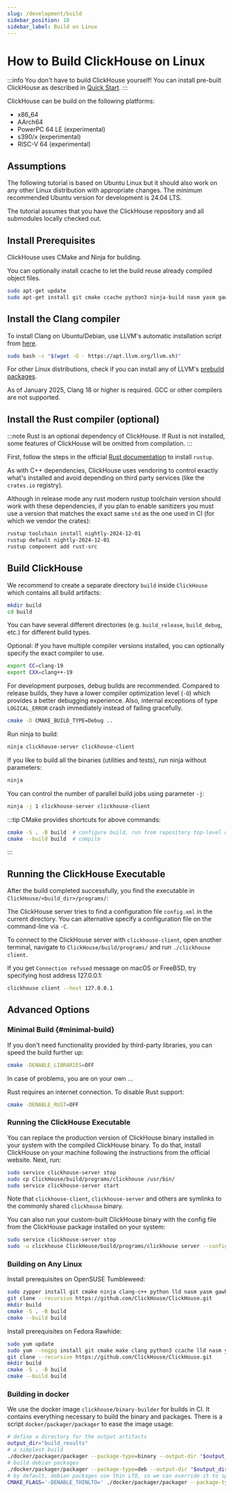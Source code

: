 ```yaml
---
slug: /development/build
sidebar_position: 10
sidebar_label: Build on Linux
---
```


# How to Build ClickHouse on Linux

:::info You don't have to build ClickHouse yourself!
You can install pre-built ClickHouse as described in [Quick Start](https://clickhouse.com/#quick-start).
:::

ClickHouse can be build on the following platforms:

- x86_64
- AArch64
- PowerPC 64 LE (experimental)
- s390/x (experimental)
- RISC-V 64 (experimental)

## Assumptions

The following tutorial is based on Ubuntu Linux but it should also work on any other Linux distribution with appropriate changes.
The minimum recommended Ubuntu version for development is 24.04 LTS.

The tutorial assumes that you have the ClickHouse repository and all submodules locally checked out.

## Install Prerequisites

ClickHouse uses CMake and Ninja for building.

You can optionally install ccache to let the build reuse already compiled object files.

``` bash
sudo apt-get update
sudo apt-get install git cmake ccache python3 ninja-build nasm yasm gawk lsb-release wget software-properties-common gnupg
```

## Install the Clang compiler

To install Clang on Ubuntu/Debian, use LLVM's automatic installation script from [here](https://apt.llvm.org/).

``` bash
sudo bash -c "$(wget -O - https://apt.llvm.org/llvm.sh)"
```

For other Linux distributions, check if you can install any of LLVM's [prebuild packages](https://releases.llvm.org/download.html).

As of January 2025, Clang 18 or higher is required.
GCC or other compilers are not supported.

## Install the Rust compiler (optional)

:::note
Rust is an optional dependency of ClickHouse.
If Rust is not installed, some features of ClickHouse will be omitted from compilation.
:::

First, follow the steps in the official [Rust documentation](https://www.rust-lang.org/tools/install) to install `rustup`.

As with C++ dependencies, ClickHouse uses vendoring to control exactly what's installed and avoid depending on third party services (like the `crates.io` registry).

Although in release mode any rust modern rustup toolchain version should work with these dependencies, if you plan to enable sanitizers you must use a version that matches the exact same `std` as the one used in CI (for which we vendor the crates):

```bash
rustup toolchain install nightly-2024-12-01
rustup default nightly-2024-12-01
rustup component add rust-src
```
## Build ClickHouse

We recommend to create a separate directory `build` inside `ClickHouse` which contains all build artifacts:

```sh
mkdir build
cd build
```

You can have several different directories (e.g. `build_release`, `build_debug`, etc.) for different build types.

Optional: If you have multiple compiler versions installed, you can optionally specify the exact compiler to use.

```sh
export CC=clang-19
export CXX=clang++-19
```

For development purposes, debug builds are recommended.
Compared to release builds, they have a lower compiler optimization level (`-O`) which provides a better debugging experience.
Also, internal exceptions of type `LOGICAL_ERROR` crash immediately instead of failing gracefully.

```sh
cmake -D CMAKE_BUILD_TYPE=Debug ..
```

Run ninja to build:

```sh
ninja clickhouse-server clickhouse-client
```

If you like to build all the binaries (utilities and tests), run ninja without parameters:

```sh
ninja
```

You can control the number of parallel build jobs using parameter `-j`:

```sh
ninja -j 1 clickhouse-server clickhouse-client
```

:::tip
CMake provides shortcuts for above commands:

```sh
cmake -S . -B build  # configure build, run from repository top-level directory
cmake --build build  # compile
```
:::

## Running the ClickHouse Executable

After the build completed successfully, you find the executable in `ClickHouse/<build_dir>/programs/`:

The ClickHouse server tries to find a configuration file `config.xml` in the current directory.
You can alternative specify a configuration file on the command-line via `-C`.

To connect to the ClickHouse server with `clickhouse-client`, open another terminal, navigate to `ClickHouse/build/programs/` and run `./clickhouse client`.

If you get `Connection refused` message on macOS or FreeBSD, try specifying host address 127.0.0.1:

```bash
clickhouse client --host 127.0.0.1
```

## Advanced Options

### Minimal Build {#minimal-build}

If you don't need functionality provided by third-party libraries, you can speed the build further up:

```sh
cmake -DENABLE_LIBRARIES=OFF
```

In case of problems, you are on your own ...

Rust requires an internet connection. To disable Rust support:

```sh
cmake -DENABLE_RUST=OFF
```

### Running the ClickHouse Executable

You can replace the production version of ClickHouse binary installed in your system with the compiled ClickHouse binary.
To do that, install ClickHouse on your machine following the instructions from the official website.
Next, run:

```bash
sudo service clickhouse-server stop
sudo cp ClickHouse/build/programs/clickhouse /usr/bin/
sudo service clickhouse-server start
```

Note that `clickhouse-client`, `clickhouse-server` and others are symlinks to the commonly shared `clickhouse` binary.

You can also run your custom-built ClickHouse binary with the config file from the ClickHouse package installed on your system:

```bash
sudo service clickhouse-server stop
sudo -u clickhouse ClickHouse/build/programs/clickhouse server --config-file /etc/clickhouse-server/config.xml
````

### Building on Any Linux

Install prerequisites on OpenSUSE Tumbleweed:

```bash
sudo zypper install git cmake ninja clang-c++ python lld nasm yasm gawk
git clone --recursive https://github.com/ClickHouse/ClickHouse.git
mkdir build
cmake -S . -B build
cmake --build build
```

Install prerequisites on Fedora Rawhide:

```bash
sudo yum update
sudo yum --nogpg install git cmake make clang python3 ccache lld nasm yasm gawk
git clone --recursive https://github.com/ClickHouse/ClickHouse.git
mkdir build
cmake -S . -B build
cmake --build build
```

### Building in docker

We use the docker image `clickhouse/binary-builder` for builds in CI.
It contains everything necessary to build the binary and packages.
There is a script `docker/packager/packager` to ease the image usage:

```bash
# define a directory for the output artifacts
output_dir="build_results"
# a simplest build
./docker/packager/packager --package-type=binary --output-dir "$output_dir"
# build debian packages
./docker/packager/packager --package-type=deb --output-dir "$output_dir"
# by default, debian packages use thin LTO, so we can override it to speed up the build
CMAKE_FLAGS='-DENABLE_THINLTO=' ./docker/packager/packager --package-type=deb --output-dir "./$(git rev-parse --show-cdup)/build_results"
```
